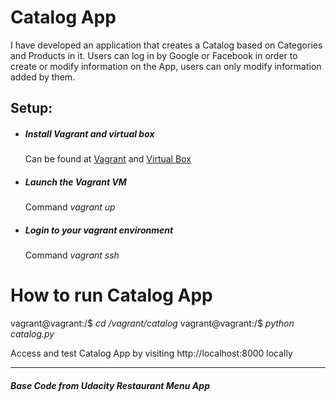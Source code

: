 # Catalog App
I have developed an application that creates a Catalog based on Categories and Products in it. Users can log in by Google or Facebook in order to create or modify information on the App, users can only modify information added by them.

## Setup:
* ##### Install Vagrant and virtual box
    Can be found at [Vagrant](vagrantup.com) and [Virtual Box](virtualbox.org)
* ##### Launch the Vagrant VM
    Command *vagrant up*
* ##### Login to your vagrant environment
    Command *vagrant ssh*

# How to run Catalog App
vagrant@vagrant:/$ *cd /vagrant/catalog*
vagrant@vagrant:/$ *python catalog.py*

Access and test Catalog App by visiting http://localhost:8000 locally       


---  

##### Base Code from Udacity Restaurant Menu App
